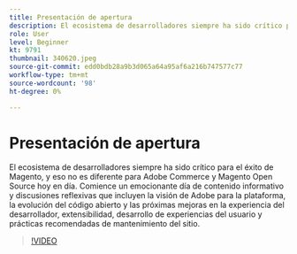 ```yaml
---
title: Presentación de apertura
description: El ecosistema de desarrolladores siempre ha sido crítico para el éxito de Magento, y eso no es diferente para Adobe Commerce y Magento Open Source hoy en día. Inicio ... (las descripciones deben tener entre 60 y 160 caracteres)
role: User
level: Beginner
kt: 9791
thumbnail: 340620.jpeg
source-git-commit: edd0bdb28a9b3d065a64a95af6a216b747577c77
workflow-type: tm+mt
source-wordcount: '98'
ht-degree: 0%

---
```


# Presentación de apertura

El ecosistema de desarrolladores siempre ha sido crítico para el éxito de Magento, y eso no es diferente para Adobe Commerce y Magento Open Source hoy en día. Comience un emocionante día de contenido informativo y discusiones reflexivas que incluyen la visión de Adobe para la plataforma, la evolución del código abierto y las próximas mejoras en la experiencia del desarrollador, extensibilidad, desarrollo de experiencias del usuario y prácticas recomendadas de mantenimiento del sitio.

>[!VIDEO](https://video.tv.adobe.com/v/340620/?quality=12&learn=on)
